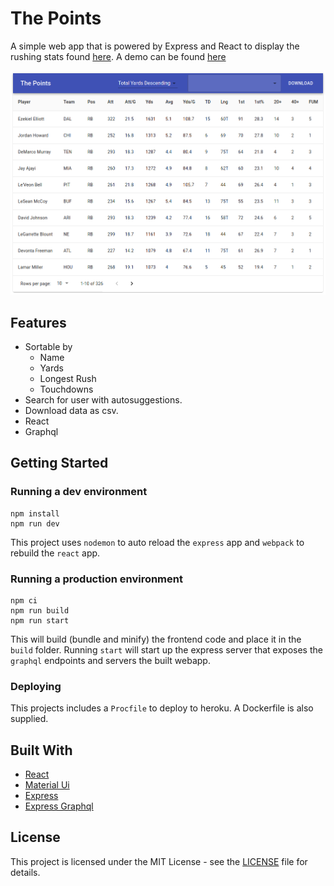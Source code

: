 # The Points
A simple web app that is powered by Express and React to display the rushing stats found [here](https://github.com/Adriel-M/the-points/blob/master/src/server/RushingStore/rushing.json). A demo can be found [here](https://thepoints.adrielm.dev/)

![alt text](./resources/screenshot.png "Screenshot")

## Features

- Sortable by
  - Name
  - Yards
  - Longest Rush
  - Touchdowns
- Search for user with autosuggestions.
- Download data as csv.
- React
- Graphql

## Getting Started

### Running a dev environment

```
npm install
npm run dev
```

This project uses `nodemon` to auto reload the `express` app and `webpack` to rebuild the `react` app.

### Running a production environment

```
npm ci
npm run build
npm run start
```

This will build (bundle and minify) the frontend code and place it in the `build` folder. Running `start` will start up the express server that exposes the `graphql` endpoints and servers the built webapp.

### Deploying

This projects includes a `Procfile` to deploy to heroku. A Dockerfile is also
supplied.

## Built With

- [React](https://github.com/facebook/react)
- [Material Ui](https://github.com/mui-org/material-ui)
- [Express](https://github.com/expressjs/express)
- [Express Graphql](https://github.com/graphql/express-graphql)

## License

This project is licensed under the MIT License - see the [LICENSE](LICENSE) file for details.
